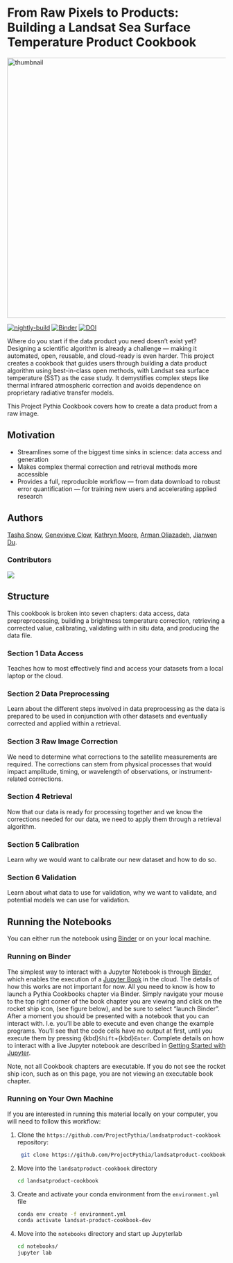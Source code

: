 # From Raw Pixels to Products: Building a Landsat Sea Surface Temperature Product Cookbook

<img src="thumbnails/cookbook_schem_genev.png" alt="thumbnail" width="600"/>

[![nightly-build](https://github.com/ProjectPythia/cookbook-template/actions/workflows/nightly-build.yaml/badge.svg)](https://github.com/ProjectPythia/cookbook-template/actions/workflows/nightly-build.yaml)
[![Binder](https://binder.projectpythia.org/badge_logo.svg)](https://binder.projectpythia.org/v2/gh/ProjectPythia/cookbook-template/main?labpath=notebooks)
[![DOI](https://zenodo.org/badge/475509405.svg)](https://zenodo.org/badge/latestdoi/475509405)

Where do you start if the data product you need doesn’t exist yet? Designing a scientific algorithm is already a challenge — making it automated, open, reusable, and cloud-ready is even harder. This project creates a cookbook that guides users through building a data product algorithm using best-in-class open methods, with Landsat sea surface temperature (SST) as the case study. It demystifies complex steps like thermal infrared atmospheric correction and avoids dependence on proprietary radiative transfer models. 

This Project Pythia Cookbook covers how to create a data product from a raw image. 

## Motivation

- Streamlines some of the biggest time sinks in science: data access and generation
- Makes complex thermal correction and retrieval methods more accessible
- Provides a full, reproducible workflow — from data download to robust error quantification — for training new users and accelerating applied research

## Authors

[Tasha Snow](https://github.com/tsnow03), [Genevieve Clow](https://github.com/genna-clow), [Kathryn Moore](https://github.com/kamoore14), [Arman Oliazadeh](https://github.com/Arri2424), [Jianwen Du](https://github.com/Janewendo). 

### Contributors

<a href="https://github.com/ProjectPythia/cookbook-template/graphs/contributors">
  <img src="https://contrib.rocks/image?repo=ProjectPythia/cookbook-template" />
</a>

## Structure

This cookbook is broken into seven chapters: data access, data prepreprocessing, building a brightness temperature correction, retrieving a corrected value, calibrating, validating with in situ data, and producing the data file.

### Section 1 Data Access

Teaches how to most effectively find and access your datasets from a local laptop or the cloud.

### Section 2 Data Preprocessing

Learn about the different steps involved in data preprocessing as the data is prepared to be used in conjunction with other datasets and eventually corrected and applied within a retrieval.

### Section 3 Raw Image Correction

We need to determine what corrections to the satellite measurements are required. The corrections can stem from physical processes 
that would impact amplitude, timing, or wavelength of observations, or instrument-related corrections.

### Section 4 Retrieval

Now that our data is ready for processing together and we know the corrections needed for our data, we need to apply them through a retrieval algorithm.

### Section 5 Calibration

Learn why we would want to calibrate our new dataset and how to do so.

### Section 6 Validation

Learn about what data to use for validation, why we want to validate, and potential models we can use for validation.

## Running the Notebooks

You can either run the notebook using [Binder](https://binder.projectpythia.org/) or on your local machine.

### Running on Binder

The simplest way to interact with a Jupyter Notebook is through
[Binder](https://binder.projectpythia.org/), which enables the execution of a
[Jupyter Book](https://jupyterbook.org) in the cloud. The details of how this works are not
important for now. All you need to know is how to launch a Pythia
Cookbooks chapter via Binder. Simply navigate your mouse to
the top right corner of the book chapter you are viewing and click
on the rocket ship icon, (see figure below), and be sure to select
“launch Binder”. After a moment you should be presented with a
notebook that you can interact with. I.e. you’ll be able to execute
and even change the example programs. You’ll see that the code cells
have no output at first, until you execute them by pressing
{kbd}`Shift`\+{kbd}`Enter`. Complete details on how to interact with
a live Jupyter notebook are described in [Getting Started with
Jupyter](https://foundations.projectpythia.org/foundations/getting-started-jupyter).

Note, not all Cookbook chapters are executable. If you do not see
the rocket ship icon, such as on this page, you are not viewing an
executable book chapter.


### Running on Your Own Machine

If you are interested in running this material locally on your computer, you will need to follow this workflow:

1. Clone the `https://github.com/ProjectPythia/landsatproduct-cookbook` repository:

   ```bash
    git clone https://github.com/ProjectPythia/landsatproduct-cookbook.git
   ```

2. Move into the `landsatproduct-cookbook` directory
   ```bash
   cd landsatproduct-cookbook
   ```
3. Create and activate your conda environment from the `environment.yml` file
   ```bash
   conda env create -f environment.yml
   conda activate landsat-product-cookbook-dev
   ```
4. Move into the `notebooks` directory and start up Jupyterlab
   ```bash
   cd notebooks/
   jupyter lab
   ```
